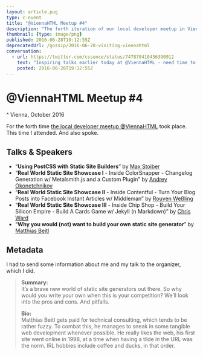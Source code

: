 ```yaml
---
layout: article.pug
type: c-event
title: "@ViennaHTML Meetup #4"
description: "The forth iteration of our local developer meetup in Vienna."
thumbnail: {type: image/png}
published: 2016-06-28T19:12:55Z
deprecatedUrl: /gossip/2016-06-28-visiting-viennahtml
conversation:
  - url: https://twitter.com/cssence/status/747870410436390912
    text: "Inspiring talks earlier today at @ViennaHTML - need time to look into some of the stuff in more detail."
    posted: 2016-06-28T19:12:55Z
---
```


# @ViennaHTML Meetup #4
^ Vienna, October 2016

For the forth time [the local developer meetup @ViennaHTML](https://austriacodes.github.io/vienna.html/) took place. This time I attended. And also spoke.

<h2 id="talks">Talks &amp; Speakers</h2>

* “**Using PostCSS with Static Site Builders**” by [Max Stoiber](https://twitter.com/mxstbr)
* “**Real World Static Site Showcase I** - Inside ColorSnapper - Changelog Generation w/ Metalsmith.js and a Custom Plugin” by [Andrey Okonetchnikov](https://twitter.com/okonetchnikov)
* “**Real World Static Site Showcase II** - Inside Contentful - Turn Your Blog Posts into Facebook Instant Articles w/ Middleman” by [Rouven Weßling](https://twitter.com/rouvenwessling)
* “**Real World Static Site Showcase III** - Inside Chip Shop - Build Your Silicon Empire - Build A Cards Game w/ Jekyll (n Markdown)” by [Chris Ward](https://twitter.com/chrischinch)
* “**Why you would (not) want to build your own static site generator**” by [Matthias Beitl](https://twitter.com/cssence)

## Metadata

I had to send some information about me and my talk to the organizer, which I did.

> **Summary:**  
> It’s a brave new world of static site generators out there. So why would you write your own when this is your competition? We’ll look into the pros and cons. And pitfalls.
>
> **Bio:**  
> Matthias Beitl gets paid for technical consulting, which tends to be rather fuzzy.
> To combat this, he manages to sneak in some tangible web development whenever possible.
> He really likes the web, his first site went online in 1998, at a time when having a tilde in the URL was the norm. IRL hobbies include coffee and ducks, in that order.

